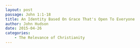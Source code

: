 ```yaml
---
layout: post
passage: John 1:1-18
title: An Identity Based On Grace That's Open To Everyone
author: John Hudson
date: 2015-04-26
categories: 
    - The Relevance of Christianity
---	
```

